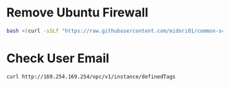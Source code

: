 # Remove Ubuntu Firewall
```bash
bash <(curl -sSLf "https://raw.githubusercontent.com/midori01/common-scripts/main/oracle/firewall.sh")
```

# Check User Email
```bash
curl http://169.254.169.254/opc/v1/instance/definedTags
```
